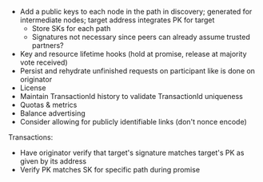 * Add a public keys to each node in the path in discovery; generated for intermediate nodes; target address integrates PK for target
    * Store SKs for each path
    * Signatures not necessary since peers can already assume trusted partners?
* Key and resource lifetime hooks (hold at promise, release at majority vote received)
* Persist and rehydrate unfinished requests on participant like is done on originator
* License
* Maintain TransactionId history to validate TransactionId uniqueness
* Quotas & metrics
* Balance advertising
* Consider allowing for publicly identifiable links (don't nonce encode)

Transactions:
* Have originator verify that target's signature matches target's PK as given by its address
* Verify PK matches SK for specific path during promise